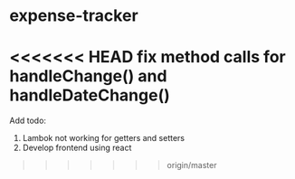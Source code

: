 # expense-tracker

<<<<<<< HEAD
fix method calls for handleChange() and handleDateChange()
=======
Add todo:
1. Lambok not working for getters and setters
2. Develop frontend using react
>>>>>>> origin/master
